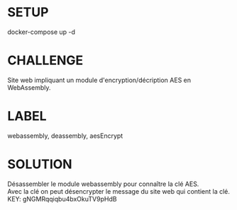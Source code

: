 # SETUP
docker-compose up -d

# CHALLENGE
Site web impliquant un module d'encryption/décription AES en WebAssembly.

# LABEL
webassembly, deassembly, aesEncrypt

# SOLUTION
Désassembler le module webassembly pour connaître la clé AES.  
Avec la clé on peut désencrypter le message du site web qui contient la clé.
KEY: gNGMRqqiqbu4bxOkuTV9pHdB